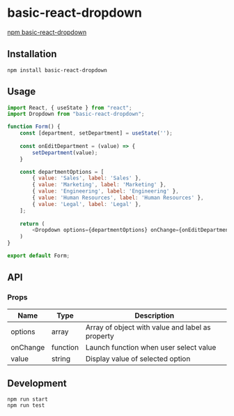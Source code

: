 # basic-react-dropdown

[npm basic-react-dropdown](https://www.npmjs.com/package/basic-react-dropdown)

## Installation
```
npm install basic-react-dropdown
```

## Usage
```js
import React, { useState } from "react";
import Dropdown from "basic-react-dropdown";

function Form() {
    const [department, setDepartment] = useState('');
    
    const onEditDepartment = (value) => {
        setDepartment(value);
    }

    const departmentOptions = [
        { value: 'Sales', label: 'Sales' },
        { value: 'Marketing', label: 'Marketing' },
        { value: 'Engineering', label: 'Engineering' },
        { value: 'Human Resources', label: 'Human Resources' },
        { value: 'Legal', label: 'Legal' },
    ];
    
    return (
        <Dropdown options={departmentOptions} onChange={onEditDepartment} value={department}/>
    )
}

export default Form;
```

## API
### Props
<table class="table table-bordered table-striped">
    <thead>
    <tr>
        <th>Name</th>
        <th>Type</th>
        <th>Description</th>
    </tr>
    </thead>
    <tbody>
        <tr>
          <td>options</td>
          <td>array</td>
          <td>Array of object with value and label as property</td>
        </tr>
        <tr>
          <td>onChange</td>
          <td>function</td>
          <td>Launch function when user select value</td>
        </tr>
        <tr>
          <td>value</td>
          <td>string</td>
          <td>Display value of selected option</td>
        </tr>
    </tbody>
</table>

## Development
```
npm run start
npm run test
```